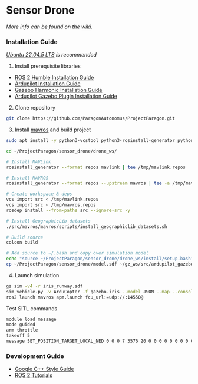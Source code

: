 # Sensor Drone
*More info can be found on the [wiki](https://github.com/ParagonAutonomus/ProjectParagon/wiki/Sensor-Drone).*

### Installation Guide
*[Ubuntu 22.04.5 LTS](https://mirror.pilotfiber.com/ubuntu-iso/22.04.5/) is recommended*
1. Install prerequisite libraries
- [ROS 2 Humble Installation Guide](https://docs.ros.org/en/humble/Installation/Ubuntu-Install-Debs.html)
- [Ardupilot Installation Guide](https://ardupilot.org/dev/docs/building-setup-linux.html#building-setup-linux)
- [Gazebo Harmonic Installation Guide](https://gazebosim.org/docs/harmonic/install/)
- [Ardupilot Gazebo Plugin Installation Guide](https://ardupilot.org/dev/docs/sitl-with-gazebo.html)

2. Clone repository
``` bash
git clone https://github.com/ParagonAutonomus/ProjectParagon.git
```

3. Install [mavros](https://github.com/mavlink/mavros/tree/ros2/mavros) and build project
``` bash
sudo apt install -y python3-vcstool python3-rosinstall-generator python3-osrf-pycommon

cd ~/ProjectParagon/sensor_drone/drone_ws/

# Install MAVLink
rosinstall_generator --format repos mavlink | tee /tmp/mavlink.repos

# Install MAVROS
rosinstall_generator --format repos --upstream mavros | tee -a /tmp/mavros.repos

# Create workspace & deps
vcs import src < /tmp/mavlink.repos
vcs import src < /tmp/mavros.repos
rosdep install --from-paths src --ignore-src -y

# Install GeographicLib datasets
./src/mavros/mavros/scripts/install_geographiclib_datasets.sh

# Build source
colcon build

# Add source to ~/.bash and copy over simulation model
echo "source ~/ProjectParagon/sensor_drone/drone_ws/install/setup.bash" >> ~/.bashrc
cp ~/ProjectParagon/sensor_drone/model.sdf ~/gz_ws/src/ardupilot_gazebo/models/iris_with_standoffs/
```

4. Launch simulation
``` bash
gz sim -v4 -r iris_runway.sdf
sim_vehicle.py -v ArduCopter -f gazebo-iris --model JSON --map --console
ros2 launch mavros apm.launch fcu_url:=udp://:14550@
```

Test SITL commands
``` bash
module load message
mode guided
arm throttle
takeoff 5
message SET_POSITION_TARGET_LOCAL_NED 0 0 0 7 3576 20 0 0 0 0 0 0 0 0 0 0
```

### Development Guide
- [Google C++ Style Guide](https://google.github.io/styleguide/cppguide.html)
- [ROS 2 Tutorials](https://docs.ros.org/en/humble/Tutorials/Beginner-Client-Libraries.html)
